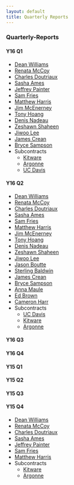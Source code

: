 ```yaml
---
layout: default
title: Quarterly Reports
---
```


<h3>Quarterly-Reports</h3>
<div class="row">
 <div class="col-xs-6 col-sm-3">
        <h4>Y16 Q1</h4>
        <ul>
            <li><a href='media/Quarterly-Reports/Y16Q1/Dean%20Williams.pdf'>Dean Williams</a></li>
            <li><a href='media/Quarterly-Reports/Y16Q1/Renata%20McCoy.pdf'>Renata McCoy</a></li>
            <li><a href='media/Quarterly-Reports/Y16Q1/Charles%20Doutriaux.pdf'>Charles Doutriaux</a></li>
            <li><a href='media/Quarterly-Reports/Y16Q1/Sasha%20Ames.pdf'>Sasha Ames</a></li>
            <li><a href='media/Quarterly-Reports/Y16Q1/Jeffrey%20Painter.pdf'>Jeffrey Painter</a></li>
            <li><a href='media/Quarterly-Reports/Y16Q1/Sam%20Fries.pdf'>Sam Fries</a></li>
            <li><a href='media/Quarterly-Reports/Y16Q1/Matthew%20Harris.pdf'>Matthew Harris</a></li>
            <li><a href='media/Quarterly-Reports/Y16Q1/Jim%20McEnerney.pdf'>Jim McEnerney</a></li>
            <li><a href='media/Quarterly-Reports/Y16Q1/Tony%20Hoang.pdf'>Tony Hoang</a></li>
            <li><a href='media/Quarterly-Reports/Y16Q1/Denis%20Nadeau.pdf'>Denis Nadeau</a></li>
            <li><a href='media/Quarterly-Reports/Y16Q1/Zeshawn%20Shaheen.pdf'>Zeshawn Shaheen</a></li>
            <li><a href='media/Quarterly-Reports/Y16Q1/Jiwoo%20Lee.pdf'>Jiwoo Lee</a></li>
            <li><a href='media/Quarterly-Reports/Y16Q1/James%20Crean.pdf'>James Crean</a></li>
            <li><a href='media/Quarterly-Reports/Y16Q1/Bryce%20Sampson.pdf'>Bryce Sampson</a></li>
            <li>Subcontracts
                <ul>
                    <li><a href='media/Quarterly-Reports/Y16Q1/Kitware.pdf'>Kitware</a></li>
                    <li><a href='media/Quarterly-Reports/Y16Q1/Argonne.pdf'>Argonne</a></li>
                    <li><a href='media/Quarterly-Reports/Y16Q1/UC%20Davis.pdf'>UC Davis</a></li>
                </ul>
            </li>
        </ul>
    </div>
 <div class="col-xs-6 col-sm-3">
        <h4>Y16 Q2</h4>
        <ul>
            <li><a href='media/Quarterly-Reports/Y16Q2/Dean%20Williams.pdf'>Dean Williams</a></li>
            <li><a href='media/Quarterly-Reports/Y16Q2/Renata%20McCoy.pdf'>Renata McCoy</a></li>
            <li><a href='media/Quarterly-Reports/Y16Q2/Charles%20Doutriaux.pdf'>Charles Doutriaux</a></li>
            <li><a href='media/Quarterly-Reports/Y16Q2/Sasha%20Ames.pdf'>Sasha Ames</a></li>
            <li><a href='media/Quarterly-Reports/Y16Q2/Sam%20Fries.pdf'>Sam Fries</a></li>
            <li><a href='media/Quarterly-Reports/Y16Q2/Matthew%20Harris.pdf'>Matthew Harris</a></li>
            <li><a href='media/Quarterly-Reports/Y16Q2/Jim%20McEnerney.pdf'>Jim McEnerney</a></li>
            <li><a href='media/Quarterly-Reports/Y16Q2/Tony%20Hoang.pdf'>Tony Hoang</a></li>
            <li><a href='media/Quarterly-Reports/Y16Q2/Denis%20Nadeau.pdf'>Denis Nadeau</a></li>
            <li><a href='media/Quarterly-Reports/Y16Q2/Zeshawn%20Shaheen.pdf'>Zeshawn Shaheen</a></li>
            <li><a href='media/Quarterly-Reports/Y16Q2/Jiwoo%20Lee.pdf'>Jiwoo Lee</a></li>
            <li><a href='media/Quarterly-Reports/Y16Q2/Jason%20Boutte.pdf'>Jason Boutte</a></li>
            <li><a href='media/Quarterly-Reports/Y16Q2/Sterling%20Baldwin.pdf'>Sterling Baldwin</a></li>
            <li><a href='media/Quarterly-Reports/Y16Q2/James%20Crean.pdf'>James Crean</a></li>
            <li><a href='media/Quarterly-Reports/Y16Q2/Bryce%20Sampson.pdf'>Bryce Sampson</a></li>
            <li><a href='media/Quarterly-Reports/Y16Q2/Anna%20Maule.pdf'>Anna Maule</a></li>
            <li><a href='media/Quarterly-Reports/Y16Q2/Ed%20Brown.pdf'>Ed Brown</a></li>
            <li><a href='media/Quarterly-Reports/Y16Q2/Cameron%20Harr.pdf'>Cameron Harr</a></li>
            <li>Subcontracts
                <ul>
                    <li><a href='media/Quarterly-Reports/Y16Q2/UC%20Davis.pdf'>UC Davis</a></li>
                    <li><a href='media/Quarterly-Reports/Y16Q2/Kitware.pdf'>Kitware</a></li>
                    <li><a href='media/Quarterly-Reports/Y16Q2/Argonne.pdf'>Argonne</a></li>
                </ul>
            </li>
        </ul>
    </div>
    <div class="col-xs-6 col-sm-3"><h4>Y16 Q3</h4></div>
    <div class="col-xs-6 col-sm-3"><h4>Y16 Q4</h4></div>
</div>
<div class="row">
     <div class="col-xs-6 col-sm-3"><h4>Y15 Q1</h4></div>
     <div class="col-xs-6 col-sm-3"><h4>Y15 Q2</h4></div>
     <div class="col-xs-6 col-sm-3"><h4>Y15 Q3</h4></div>
     <div class="col-xs-6 col-sm-3">
        <h4>Y15 Q4</h4>
        <ul>
            <li><a href='media/Quarterly-Reports/Y15Q4/Dean%20Williams.pdf'>Dean Williams</a></li>
            <li><a href='media/Quarterly-Reports/Y15Q4/Renata%20McCoy.pdf'>Renata McCoy</a></li>
            <li><a href='media/Quarterly-Reports/Y15Q4/Charles%20Doutriaux.pdf'>Charles Doutriaux</a></li>
            <li><a href='media/Quarterly-Reports/Y15Q4/Sasha%20Ames.pdf'>Sasha Ames</a></li>
            <li><a href='media/Quarterly-Reports/Y15Q4/Jeffrey%20Painter.pdf'>Jeffrey Painter</a></li>
            <li><a href='media/Quarterly-Reports/Y15Q4/Sam%20Fries.pdf'>Sam Fries</a></li>
            <li><a href='media/Quarterly-Reports/Y15Q4/Matthew%20Harris.pdf'>Matthew Harris</a></li>
            <li>Subcontracts
                <ul>
                    <li><a href='media/Quarterly-Reports/Y15Q4/Kitware.pdf'>Kitware</a></li>
                    <li><a href='media/Quarterly-Reports/Y15Q4/Argonne.pdf'>Argonne</a></li>
                </ul>
            </li>
        </ul>
    </div>
</div>
